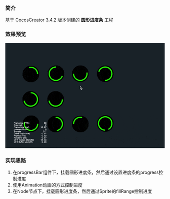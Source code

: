 ### 简介

基于 CocosCreator 3.4.2 版本创建的 **圆形进度条** 工程

### 效果预览
![image](../../gif/202203/2022030563.gif)

### 实现思路
1. 在progressBar组件下，挂载圆形进度条，然后通过设置进度条的progress控制进度
2. 使用Animation动画的方式控制进度
3. 在Node节点下，挂载圆形进度条，然后通过Sprite的fillRange控制进度